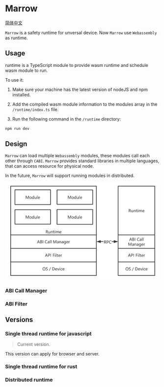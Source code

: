 # Marrow

[简体中文](README.zh.md)

`Marrow` is a safety runtime for unversal device. Now `Marrow` use `Webassembly` as runtime.

## Usage

runtime is a TypeScript module to provide wasm runtime and schedule wasm module to run.

To use it:

1. Make sure your machine has the latest version of nodeJS and npm installed.

2. Add the compiled wasm module information to the modules array in the `/runtime/index.ts` file.

3. Run the following command in the `/runtime` directory:

```sh
npm run dev
```

## Design

`Marrow` can load multiple `Webassembly` modules, these modules call each other through `CABI`. `Marrow` provides standard libraries in multiple languages, that can access resource for physical node.

In the future, `Marrow` will support running modules in distributed.

![design](docs/assets/design.png)

### ABI Call Manager

### ABI Filter

## Versions

### Single thread runtime for javascript

> Current version.

This version can apply for browser and server.

### Single thread runtime for rust

### Distributed runtime
